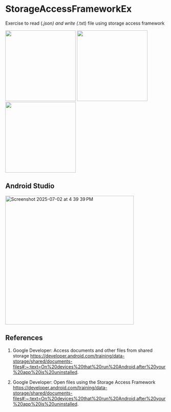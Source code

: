 # StorageAccessFrameworkEx
Exercise to read (*.json) and write (*.txt) file using storage access framework

<img width="220" src="https://github.com/user-attachments/assets/de4bd1fa-6461-499a-9110-1b23c6aee0d0"/>
<img width="220" src="https://github.com/user-attachments/assets/74ef55a5-dfb1-4ac7-90d2-179a8f0b573f"/>
<img width="220" src="https://github.com/user-attachments/assets/c37ba8d3-b6aa-4bf6-95bb-132708b2898d"/>

## Android Studio
<img width="401" alt="Screenshot 2025-07-02 at 4 39 39 PM" src="https://github.com/user-attachments/assets/458e1dea-96fe-4c29-8591-47c2a716934f" />

## References

1. Google Developer: Access documents and other files from shared storage
https://developer.android.com/training/data-storage/shared/documents-files#:~:text=On%20devices%20that%20run%20Android,after%20your%20app%20is%20uninstalled.

2. Google Developer: Open files using the Storage Access Framework
https://developer.android.com/training/data-storage/shared/documents-files#:~:text=On%20devices%20that%20run%20Android,after%20your%20app%20is%20uninstalled.
